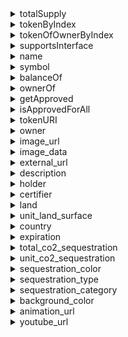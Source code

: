 


  
<details>
  
<summary>totalSupply</summary>
  
**Implicit args**

```python
pedersen_ptr(HashBuiltin*)
syscall_ptr(felt*)
range_check_ptr
```  
**Explicit args**

```python

```  
**Returns**

```python
totalSupply(Uint256)
```  
</details>
  
<details>
  
<summary>tokenByIndex</summary>
  
**Implicit args**

```python
pedersen_ptr(HashBuiltin*)
syscall_ptr(felt*)
range_check_ptr
```  
**Explicit args**

```python
index(Uint256)
```  
**Returns**

```python
tokenId(Uint256)
```  
</details>
  
<details>
  
<summary>tokenOfOwnerByIndex</summary>
  
**Implicit args**

```python
pedersen_ptr(HashBuiltin*)
syscall_ptr(felt*)
range_check_ptr
```  
**Explicit args**

```python
owner(felt)
index(Uint256)
```  
**Returns**

```python
tokenId(Uint256)
```  
</details>
  
<details>
  
<summary>supportsInterface</summary>
  
**Implicit args**

```python
syscall_ptr(felt*)
pedersen_ptr(HashBuiltin*)
range_check_ptr
```  
**Explicit args**

```python
interfaceId(felt)
```  
**Returns**

```python
success(felt)
```  
</details>
  
<details>
  
<summary>name</summary>
  
**Implicit args**

```python
syscall_ptr(felt*)
pedersen_ptr(HashBuiltin*)
range_check_ptr
```  
**Explicit args**

```python

```  
**Returns**

```python
name(felt)
```  
</details>
  
<details>
  
<summary>symbol</summary>
  
**Implicit args**

```python
syscall_ptr(felt*)
pedersen_ptr(HashBuiltin*)
range_check_ptr
```  
**Explicit args**

```python

```  
**Returns**

```python
symbol(felt)
```  
</details>
  
<details>
  
<summary>balanceOf</summary>
  
**Implicit args**

```python
syscall_ptr(felt*)
pedersen_ptr(HashBuiltin*)
range_check_ptr
```  
**Explicit args**

```python
owner(felt)
```  
**Returns**

```python
balance(Uint256)
```  
</details>
  
<details>
  
<summary>ownerOf</summary>
  
**Implicit args**

```python
syscall_ptr(felt*)
pedersen_ptr(HashBuiltin*)
range_check_ptr
```  
**Explicit args**

```python
tokenId(Uint256)
```  
**Returns**

```python
owner(felt)
```  
</details>
  
<details>
  
<summary>getApproved</summary>
  
**Implicit args**

```python
syscall_ptr(felt*)
pedersen_ptr(HashBuiltin*)
range_check_ptr
```  
**Explicit args**

```python
tokenId(Uint256)
```  
**Returns**

```python
approved(felt)
```  
</details>
  
<details>
  
<summary>isApprovedForAll</summary>
  
**Implicit args**

```python
syscall_ptr(felt*)
pedersen_ptr(HashBuiltin*)
range_check_ptr
```  
**Explicit args**

```python
owner(felt)
operator(felt)
```  
**Returns**

```python
isApproved(felt)
```  
</details>
  
<details>
  
<summary>tokenURI</summary>
  
**Implicit args**

```python
syscall_ptr(felt*)
pedersen_ptr(HashBuiltin*)
range_check_ptr
```  
**Explicit args**

```python
tokenId(Uint256)
```  
**Returns**

```python
tokenURI(felt)
```  
</details>
  
<details>
  
<summary>owner</summary>
  
**Implicit args**

```python
syscall_ptr(felt*)
pedersen_ptr(HashBuiltin*)
range_check_ptr
```  
**Explicit args**

```python

```  
**Returns**

```python
owner(felt)
```  
</details>
  
<details>
  
<summary>image_url</summary>
  
**Implicit args**

```python
syscall_ptr(felt*)
pedersen_ptr(HashBuiltin*)
bitwise_ptr(BitwiseBuiltin*)
range_check_ptr
```  
**Explicit args**

```python

```  
**Returns**

```python
image_url_len(felt)
image_url(felt)
```  
</details>
  
<details>
  
<summary>image_data</summary>
  
**Implicit args**

```python
syscall_ptr(felt*)
pedersen_ptr(HashBuiltin*)
bitwise_ptr(BitwiseBuiltin*)
range_check_ptr
```  
**Explicit args**

```python

```  
**Returns**

```python
image_data_len(felt)
image_data(felt)
```  
</details>
  
<details>
  
<summary>external_url</summary>
  
**Implicit args**

```python
syscall_ptr(felt*)
pedersen_ptr(HashBuiltin*)
bitwise_ptr(BitwiseBuiltin*)
range_check_ptr
```  
**Explicit args**

```python

```  
**Returns**

```python
external_url_len(felt)
external_url(felt)
```  
</details>
  
<details>
  
<summary>description</summary>
  
**Implicit args**

```python
syscall_ptr(felt*)
pedersen_ptr(HashBuiltin*)
bitwise_ptr(BitwiseBuiltin*)
range_check_ptr
```  
**Explicit args**

```python

```  
**Returns**

```python
description_len(felt)
description(felt)
```  
</details>
  
<details>
  
<summary>holder</summary>
  
**Implicit args**

```python
syscall_ptr(felt*)
pedersen_ptr(HashBuiltin*)
bitwise_ptr(BitwiseBuiltin*)
range_check_ptr
```  
**Explicit args**

```python

```  
**Returns**

```python
holder_len(felt)
holder(felt)
```  
</details>
  
<details>
  
<summary>certifier</summary>
  
**Implicit args**

```python
syscall_ptr(felt*)
pedersen_ptr(HashBuiltin*)
bitwise_ptr(BitwiseBuiltin*)
range_check_ptr
```  
**Explicit args**

```python

```  
**Returns**

```python
certifier_len(felt)
certifier(felt)
```  
</details>
  
<details>
  
<summary>land</summary>
  
**Implicit args**

```python
syscall_ptr(felt*)
pedersen_ptr(HashBuiltin*)
bitwise_ptr(BitwiseBuiltin*)
range_check_ptr
```  
**Explicit args**

```python

```  
**Returns**

```python
land_len(felt)
land(felt)
```  
</details>
  
<details>
  
<summary>unit_land_surface</summary>
  
**Implicit args**

```python
syscall_ptr(felt*)
pedersen_ptr(HashBuiltin*)
bitwise_ptr(BitwiseBuiltin*)
range_check_ptr
```  
**Explicit args**

```python

```  
**Returns**

```python
unit_land_surface_len(felt)
unit_land_surface(felt)
```  
</details>
  
<details>
  
<summary>country</summary>
  
**Implicit args**

```python
syscall_ptr(felt*)
pedersen_ptr(HashBuiltin*)
bitwise_ptr(BitwiseBuiltin*)
range_check_ptr
```  
**Explicit args**

```python

```  
**Returns**

```python
country_len(felt)
country(felt)
```  
</details>
  
<details>
  
<summary>expiration</summary>
  
**Implicit args**

```python
syscall_ptr(felt*)
pedersen_ptr(HashBuiltin*)
bitwise_ptr(BitwiseBuiltin*)
range_check_ptr
```  
**Explicit args**

```python

```  
**Returns**

```python
expiration_len(felt)
expiration(felt)
```  
</details>
  
<details>
  
<summary>total_co2_sequestration</summary>
  
**Implicit args**

```python
syscall_ptr(felt*)
pedersen_ptr(HashBuiltin*)
bitwise_ptr(BitwiseBuiltin*)
range_check_ptr
```  
**Explicit args**

```python

```  
**Returns**

```python
total_co2_sequestration_len(felt)
total_co2_sequestration(felt)
```  
</details>
  
<details>
  
<summary>unit_co2_sequestration</summary>
  
**Implicit args**

```python
syscall_ptr(felt*)
pedersen_ptr(HashBuiltin*)
bitwise_ptr(BitwiseBuiltin*)
range_check_ptr
```  
**Explicit args**

```python

```  
**Returns**

```python
unit_co2_sequestration_len(felt)
unit_co2_sequestration(felt)
```  
</details>
  
<details>
  
<summary>sequestration_color</summary>
  
**Implicit args**

```python
syscall_ptr(felt*)
pedersen_ptr(HashBuiltin*)
bitwise_ptr(BitwiseBuiltin*)
range_check_ptr
```  
**Explicit args**

```python

```  
**Returns**

```python
sequestration_color_len(felt)
sequestration_color(felt)
```  
</details>
  
<details>
  
<summary>sequestration_type</summary>
  
**Implicit args**

```python
syscall_ptr(felt*)
pedersen_ptr(HashBuiltin*)
bitwise_ptr(BitwiseBuiltin*)
range_check_ptr
```  
**Explicit args**

```python

```  
**Returns**

```python
sequestration_type_len(felt)
sequestration_type(felt)
```  
</details>
  
<details>
  
<summary>sequestration_category</summary>
  
**Implicit args**

```python
syscall_ptr(felt*)
pedersen_ptr(HashBuiltin*)
bitwise_ptr(BitwiseBuiltin*)
range_check_ptr
```  
**Explicit args**

```python

```  
**Returns**

```python
sequestration_category_len(felt)
sequestration_category(felt)
```  
</details>
  
<details>
  
<summary>background_color</summary>
  
**Implicit args**

```python
syscall_ptr(felt*)
pedersen_ptr(HashBuiltin*)
bitwise_ptr(BitwiseBuiltin*)
range_check_ptr
```  
**Explicit args**

```python

```  
**Returns**

```python
background_color_len(felt)
background_color(felt)
```  
</details>
  
<details>
  
<summary>animation_url</summary>
  
**Implicit args**

```python
syscall_ptr(felt*)
pedersen_ptr(HashBuiltin*)
bitwise_ptr(BitwiseBuiltin*)
range_check_ptr
```  
**Explicit args**

```python

```  
**Returns**

```python
animation_url_len(felt)
animation_url(felt)
```  
</details>
  
<details>
  
<summary>youtube_url</summary>
  
**Implicit args**

```python
syscall_ptr(felt*)
pedersen_ptr(HashBuiltin*)
bitwise_ptr(BitwiseBuiltin*)
range_check_ptr
```  
**Explicit args**

```python

```  
**Returns**

```python
youtube_url_len(felt)
youtube_url(felt)
```  
</details>
